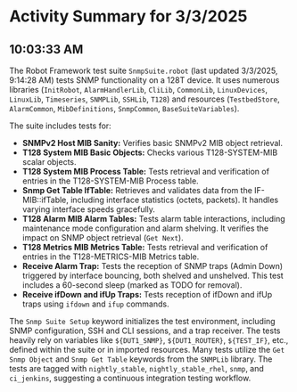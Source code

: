 # Activity Summary for 3/3/2025

## 10:03:33 AM
The Robot Framework test suite `SnmpSuite.robot` (last updated 3/3/2025, 9:14:28 AM) tests SNMP functionality on a 128T device.  It uses numerous libraries (`InitRobot`, `AlarmHandlerLib`, `CliLib`, `CommonLib`, `LinuxDevices`, `LinuxLib`, `Timeseries`, `SNMPLib`, `SSHLib`, `T128`) and resources (`TestbedStore`, `AlarmCommon`, `MibDefinitions`, `SnmpCommon`, `BaseSuiteVariables`).

The suite includes tests for:

* **SNMPv2 Host MIB Sanity:** Verifies basic SNMPv2 MIB object retrieval.
* **T128 System MIB Basic Objects:** Checks various T128-SYSTEM-MIB scalar objects.
* **T128 System MIB Process Table:** Tests retrieval and verification of entries in the T128-SYSTEM-MIB Process table.
* **Snmp Get Table IfTable:**  Retrieves and validates data from the IF-MIB::ifTable, including interface statistics (octets, packets).  It handles varying interface speeds gracefully.
* **T128 Alarm MIB Alarm Tables:**  Tests alarm table interactions, including maintenance mode configuration and alarm shelving.  It verifies the impact on SNMP object retrieval (`Get Next`).
* **T128 Metrics MIB Metrics Table:**  Tests retrieval and verification of entries in the T128-METRICS-MIB Metrics table.
* **Receive Alarm Trap:**  Tests the reception of SNMP traps (Admin Down) triggered by interface bouncing, both shelved and unshelved. This test includes a 60-second sleep (marked as TODO for removal).
* **Receive ifDown and ifUp Traps:** Tests reception of ifDown and ifUp traps using `ifdown` and `ifup` commands.

The `Snmp Suite Setup` keyword initializes the test environment, including SNMP configuration, SSH and CLI sessions, and a trap receiver.  The tests heavily rely on variables like `${DUT1_SNMP}`, `${DUT1_ROUTER}`, `${TEST_IF}`, etc., defined within the suite or in imported resources.  Many tests utilize the `Get Snmp Object` and `Snmp Get Table` keywords from the `SNMPLib` library.  The tests are tagged with `nightly_stable`, `nightly_stable_rhel`, `snmp`, and `ci_jenkins`, suggesting a continuous integration testing workflow.
